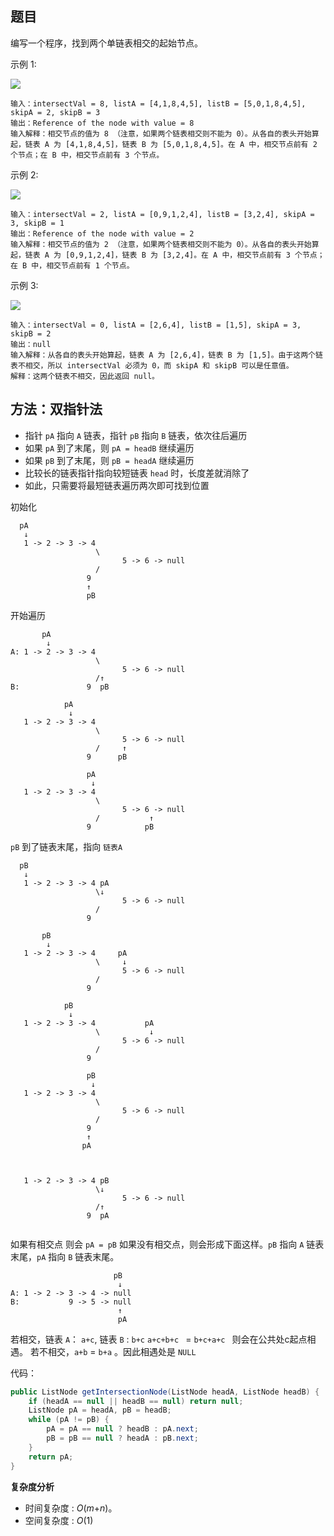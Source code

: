 ## 题目

编写一个程序，找到两个单链表相交的起始节点。

示例 1:

![](https://assets.leetcode-cn.com/aliyun-lc-upload/uploads/2018/12/14/160_statement.png)

```
输入：intersectVal = 8, listA = [4,1,8,4,5], listB = [5,0,1,8,4,5], skipA = 2, skipB = 3
输出：Reference of the node with value = 8
输入解释：相交节点的值为 8 （注意，如果两个链表相交则不能为 0）。从各自的表头开始算起，链表 A 为 [4,1,8,4,5]，链表 B 为 [5,0,1,8,4,5]。在 A 中，相交节点前有 2 个节点；在 B 中，相交节点前有 3 个节点。

```

示例 2:

![](https://assets.leetcode.com/uploads/2018/12/13/160_example_2.png)

```
输入：intersectVal = 2, listA = [0,9,1,2,4], listB = [3,2,4], skipA = 3, skipB = 1
输出：Reference of the node with value = 2
输入解释：相交节点的值为 2 （注意，如果两个链表相交则不能为 0）。从各自的表头开始算起，链表 A 为 [0,9,1,2,4]，链表 B 为 [3,2,4]。在 A 中，相交节点前有 3 个节点；在 B 中，相交节点前有 1 个节点。

```

示例 3:

![](https://assets.leetcode.com/uploads/2018/12/13/160_example_3.png)

```
输入：intersectVal = 0, listA = [2,6,4], listB = [1,5], skipA = 3, skipB = 2
输出：null
输入解释：从各自的表头开始算起，链表 A 为 [2,6,4]，链表 B 为 [1,5]。由于这两个链表不相交，所以 intersectVal 必须为 0，而 skipA 和 skipB 可以是任意值。
解释：这两个链表不相交，因此返回 null。

```



## 方法：双指针法

- 指针 `pA` 指向 `A` 链表，指针 `pB` 指向 `B` 链表，依次往后遍历
- 如果 `pA` 到了末尾，则 `pA = headB` 继续遍历
- 如果 `pB` 到了末尾，则 `pB = headA` 继续遍历
- 比较长的链表指针指向较短链表 `head`  时，长度差就消除了
- 如此，只需要将最短链表遍历两次即可找到位置

初始化

```
  pA
   ↓
   1 -> 2 -> 3 -> 4
                   \
  				         5 -> 6 -> null
                   /
                 9			
                 ↑
                 pB
```

开始遍历

```
       pA
        ↓
A: 1 -> 2 -> 3 -> 4
                   \
  				         5 -> 6 -> null
                   /↑
B:               9	pB	
                 
            pA
             ↓
   1 -> 2 -> 3 -> 4
                   \
  				         5 -> 6 -> null
                   /     ↑
                 9	    pB	          
                 
                 pA
                  ↓
   1 -> 2 -> 3 -> 4
                   \
  				         5 -> 6 -> null
                   /           ↑
                 9	          pB	    
```

`pB` 到了链表末尾，指向 `链表A` 

```
  pB             
   ↓              
   1 -> 2 -> 3 -> 4 pA
                   \↓
  				         5 -> 6 -> null
                   /           
                 9	         	 

       pB             
        ↓              
   1 -> 2 -> 3 -> 4     pA
                   \     ↓
  				         5 -> 6 -> null
                   /           
                 9	   
                 
            pB             
             ↓              
   1 -> 2 -> 3 -> 4           pA
                   \           ↓
  				         5 -> 6 -> null
                   /           
                 9	   

                 pB             
                  ↓              
   1 -> 2 -> 3 -> 4           
                   \           
  				         5 -> 6 -> null
                   /           
                 9	
                 ↑
                pA

                             
                               
   1 -> 2 -> 3 -> 4 pB         
                   \↓           
  				         5 -> 6 -> null
                   /↑           
                 9	pA
                 
```

如果有相交点 则会 `pA = pB` 如果没有相交点，则会形成下面这样。`pB` 指向 `A` 链表末尾，`pA` 指向 `B`  链表末尾。

```
                       pB
                        ↓
A: 1 -> 2 -> 3 -> 4 -> null              
B:           9 -> 5 -> null
                        ↑
                        pA
```

若相交，链表 `A`： `a+c`, 链表 `B`  : `b+c` 
`a+c+b+c ` = `b+c+a+c ` 则会在公共处c起点相遇。
若不相交，`a+b`  = `b+a` 。因此相遇处是 `NULL` 

代码：

```java
public ListNode getIntersectionNode(ListNode headA, ListNode headB) {
    if (headA == null || headB == null) return null;
    ListNode pA = headA, pB = headB;
    while (pA != pB) {
        pA = pA == null ? headB : pA.next;
        pB = pB == null ? headA : pB.next;
    }
    return pA;
}

```

**复杂度分析**

- 时间复杂度 : *O*(*m*+*n*)。
- 空间复杂度 : *O*(1)